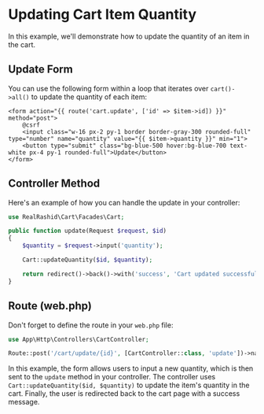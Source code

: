 # Updating Cart Item Quantity

In this example, we'll demonstrate how to update the quantity of an item in the cart.

## Update Form

You can use the following form within a loop that iterates over `cart()->all()` to update the quantity of each item:

```blade
<form action="{{ route('cart.update', ['id' => $item->id]) }}" method="post">
    @csrf
    <input class="w-16 px-2 py-1 border border-gray-300 rounded-full" type="number" name="quantity" value="{{ $item->quantity }}" min="1">
    <button type="submit" class="bg-blue-500 hover:bg-blue-700 text-white px-4 py-1 rounded-full">Update</button>
</form>
```

## Controller Method

Here's an example of how you can handle the update in your controller:

```php
use RealRashid\Cart\Facades\Cart;

public function update(Request $request, $id)
{
    $quantity = $request->input('quantity');

    Cart::updateQuantity($id, $quantity);

    return redirect()->back()->with('success', 'Cart updated successfully!');
}
```

## Route (web.php)

Don't forget to define the route in your `web.php` file:

```php
use App\Http\Controllers\CartController;

Route::post('/cart/update/{id}', [CartController::class, 'update'])->name('cart.update');
```

In this example, the form allows users to input a new quantity, which is then sent to the `update` method in your controller. The controller uses `Cart::updateQuantity($id, $quantity)` to update the item's quantity in the cart. Finally, the user is redirected back to the cart page with a success message.
